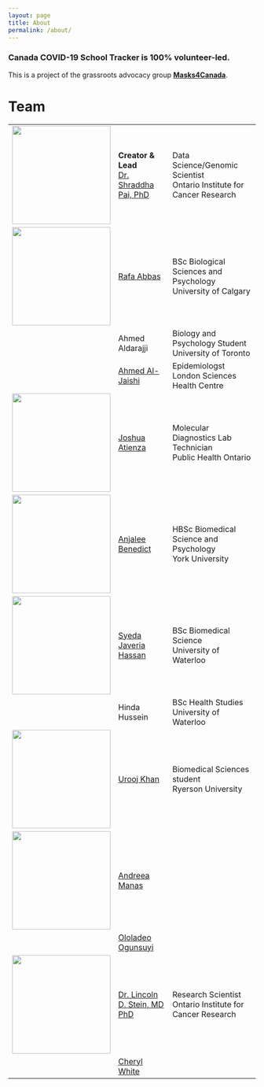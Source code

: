 ```yaml
---
layout: page
title: About
permalink: /about/
---
```


<h3>Canada COVID-19 School Tracker is 100% volunteer-led.</h3> 
This is a project of the grassroots advocacy group <b><a href="https://masks4canada.org/">Masks4Canada</a></b>.

<h1>Team</h1>

|  |  |  |
| ------| ------------|------------------------|
|<img src="../images/team/ShraddhaPai.jpeg" width=200 height=200>|<b>Creator & Lead</b><br><a href="http://twitter.com/spaiglass">Dr. Shraddha Pai, PhD</a>|Data Science/Genomic Scientist<br> Ontario Institute for Cancer Research|
|<img src="../images/team/RafaAbbas.png" width=200 height=200>|<a href="http://twitter.com/rafoiyaa">Rafa Abbas</a>|BSc Biological Sciences and Psychology<br> University of Calgary|
||Ahmed Aldarajji|Biology and Psychology Student<br>University of Toronto|
||<a href="http://twitter.com/AAlJaishi">Ahmed Al-Jaishi</a>|Epidemiologst<br>London Sciences Health Centre|
|<img src="../images/team/JoshuaAtienza.png" width=200 height=200>|<a href="http://twitter.com/Josh_JamesA">Joshua Atienza</a>|Molecular Diagnostics Lab Technician<br>Public Health Ontario |
|<img src="../images/team/AnjaleeBenedict.jpg" width=200 height=200>|<a href="http://twitter.com/AnjaleeBenedict">Anjalee Benedict</a>|HBSc Biomedical Science and Psychology<br>York University|
|<img src="../images/team/SyedaJaveriaHasan.jpg" width=200 height=200>|<a href="http://twitter.com/javeriathehasan">Syeda Javeria Hassan</a>|BSc Biomedical Science<br>University of Waterloo|
||Hinda Hussein|BSc Health Studies<br>University of Waterloo|
|<img src="../images/team/UroojKhan.jpg" width=200 height=200>|<a href="http://twitter.com/uroojkhannn">Urooj Khan</a>|Biomedical Sciences student<br>Ryerson University|
|<img src="../images/team/AndreeaManea.JPG" width=200 height=200>|<a href="http://twitter.com/BusyBee27987775">Andreea Manas</a>||
||<a href="http://twitter.com/DrLolaMD">Ololadeo Ogunsuyi</a>||
|<img src="../images/team/LincolnStein.jpg" width=200 height=200>|<a href="https://oicr.on.ca/investigators/lincoln-stein/">Dr. Lincoln D. Stein, MD PhD</a>|Research Scientist<br>Ontario Institute for Cancer Research|
||<a href="http://twitter.com/LadyScorcher">Cheryl White</a>||


